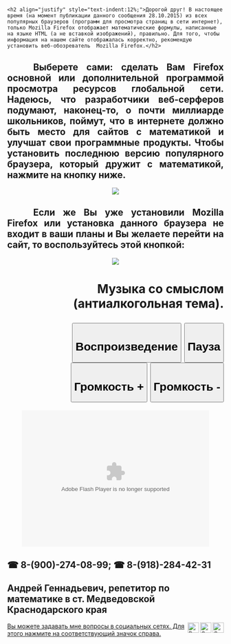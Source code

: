 # <!DOCTYPE html PUBLIC "-//W3C//DTD XHTML 1.0 Transitional//EN" "http://www.w3.org/TR/xhtml1/DTD/xhtml1-transitional.dtd">
<html xmlns="http://www.w3.org/1999/xhtml">

<head>
<meta http-equiv="Content-Type" content="text/html; charset=windows-1251" />
  <title>"Математический уголок" — это сайт для школьников, учителей и родителей, который поможет устранить некоторые пробелы в знаниях по математике и даст толчок для самостоятельного савершенствования в познании точных наук.</title>
  <meta name="description" content="Репетитор по математике в Медведовской. Сайт репетитора по математике в Медведовской созданный для связи с учениками и помощи в решении задач и примеров, а также для дополнительной подготовке к сдаче ОГЭ, ЕГЭ. Надеюсь, что данный ресурс будет интересен также учителям и родителям, которые могут найти для себя то , что поможет по-новому посмотреть на хорошо знакомые вещи." />
  <meta name="keywords" content="Математический уголок, урок, математика, школа, учитель, перподаватель, репетитор, подготовка, ЕГЭ, ОГЭ, ГИА, Единый Государственный экзамен, уравнения, таблица умножения, тригонометрия, тригонометрический круг, способы решения задач, 1 класс, 2 класс, 3 класс, 4 класс, 5 класс, 6 класс, 7 класс, 8 класс, 9 класс, 10 класс, 11 класс, ВУЗ, институт, техникум, училище, экзамен, конкурс, проходной балл,  ВУЗы Москвы, вузы Санкт-Петербурга, СПбАУ, СПбГУ, СПбГПУ, СПбГТУРП, СПбГУАП, СПбГУ ИТМО, ИРСО, НГАВТ, НГАУ, НГМУ, НГПУ, НГТУ, НГУ, НГУЭУ, НКИ, НСИ, СГГА, СГУПС, СибАГС, СибГУТИ, СибУПК, СИБФД, СИМОР, ГУУ, ИМТП, МАИ, МАРХИ, МАТИ-РГТУ, МГИМО, МГИЭТ, МГЛУ, МГТУ, МГУ, МГУКИ, МГУП, МГУПП, МГУС, МГУТУ, Международный институт рекламы, МИИГАиК, МИФИ, МИЭМ, МТУСИ, МУМ, РГГУ, РГСУ, РУДН, Краснодарский край " />
  <meta http-equiv="X-UA-Compatible" content="IE=9" />
  <link rel="stylesheet" type="text/css" href="css/style.css" />
  <script type="text/javascript" src="js/jquery.min.js"></script>
  <script type="text/javascript" src="js/image_slide.js"></script>

<script type="text/javascript">
imageDir = "http://mvcreative.ru/example/6/2/snow/";
sflakesMax = 65;
sflakesMaxActive = 65;
svMaxX = 2;
svMaxY = 6;
ssnowStick = 1;
ssnowCollect = 0;
sfollowMouse = 1;
sflakeBottom = 0;
susePNG = 1;
sflakeTypes = 5;
sflakeWidth = 15;
sflakeHeight = 15;
</script>
<script type="text/javascript" src="http://mvcreative.ru/example/6/2/snow.js"></script>
</head>

<body>

<a name="begin"></a>

<div id="main">



<!-- Контейнер контента начало--> 
<div id="site_content">	


<div class="content_item">


	<h2 align="justify" style="text-indent:12%;">Дорогой друг! В настоящее время (на момент публикации данного сообщения 28.10.2015) из всех популярных браузеров (программ для просмотра страниц в сети интернет), только Mozilla Firefox отображает математические формулы, написанные на языке HTML (а не вставкой изображений), правильно. Для того, чтобы информация на нашем сайте отображалась корректно, рекомендую установить веб-обозреватель  Mozilla Firefox.</h2>
<h2 align="justify" style="text-indent:12%;"> Выберете сами: сделать Вам Firefox основной или дополнительной программой просмотра ресурсов глобальной сети. Надеюсь, что разработчики веб-серферов подумают, наконец-то, о почти миллиарде школьников, поймут, что в интернете должно быть место для сайтов с математикой и улучшат свои программные продукты. Чтобы установить последнюю версию популярного браузера, который дружит с математикой, нажмите на кнопку ниже.</h2>

<p align="center"><a  href="https://www.mozilla.org/firefox/new/?scene=2#download-fx" target="_blank"><img src="Firefox-Gif.gif"></a></p>

<h2 align="justify" style="text-indent:12%;">Если же Вы уже установили Mozilla Firefox или установка данного браузера не входит в ваши планы и Вы желаете перейти на сайт, то воспользуйтесь этой кнопкой:</h2>
	  
<p align="center"><a  href="start.html" target="_blank"><img src="vkhod-na-sajt.gif"></a></p>
<h1 align="right">
<!-- Музыка -->
<audio id="player" src="sound.mp3"></audio>Музыка со смыслом (антиалкогольная тема).

<p></p><p></p><p></p><p></p><p></p>
<div>
	<button onclick="document.getElementById('player').play()"><h1 align="center">Воспроизведение</h1></button>
	<button onclick="document.getElementById('player').pause()"><h1 align="center">Пауза</h1></button>
	<button onclick="document.getElementById('player').volume+=0.1"><h1 align="center">Громкость +</h1></button>
	<button onclick="document.getElementById('player').volume-=0.1"><h1 align="center">Громкость -</h1></button>
</div> 
<!-- Музыка -->
</h1>
<p align="center"><a  href="start.html" target="_blank"><object type="application/x-shockwave-flash" height="316" width="436" data="http://personal.travel/flash/11.swf"><param name="movie" value="http://personal.travel/flash/11.swf"/><param name="wmode" value="transparent" /></object></a></p>
  
<h2>&#9742 8-(900)-274-08-99; &#9742 8-(918)-284-42-31</h2> <h2>Андрей Геннадьевич, репетитор по математике в ст. Медведовской Краснодарского края</h2>
 <a href="https://plus.google.com/u/0/+АндрейМикулятут/posts" target="_blank"><img border="0" src="images/gmail.png" width="26" height="24" align="right" alt="GMAIL" /></a>
<a href="http://ok.ru/andrey.mikulya" target="_blank"><img border="0" src="images/ok.png" width="26" height="24" align="right" alt="Одноклассники" /></a>
<a href="https://vk.com/mikulyaag" target="_blank"><img border="0" src="images/vk.png" width="26" height="24" align="right" alt="В КОНТАКТЕ" />Вы можете задавать мне вопросы в социальных сетях. Для этого нажмите на соответствующий значок справа.</a>

</body>
</html>
